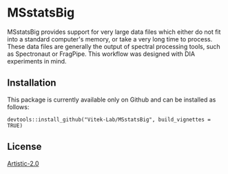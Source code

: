 # MSstatsBig

MSstatsBig provides support for very large data files which either do not fit 
into a standard computer's memory, or take a very long time to process. These 
data files are generally the output of spectral processing tools, such as 
Spectronaut or FragPipe. This workflow was designed with DIA experiments in mind.

## Installation 

This package is currently available only on Github and can be installed 
as follows:

```
devtools::install_github("Vitek-Lab/MSstatsBig", build_vignettes = TRUE)
```

## License

[Artistic-2.0](https://opensource.org/licenses/Artistic-2.0)
